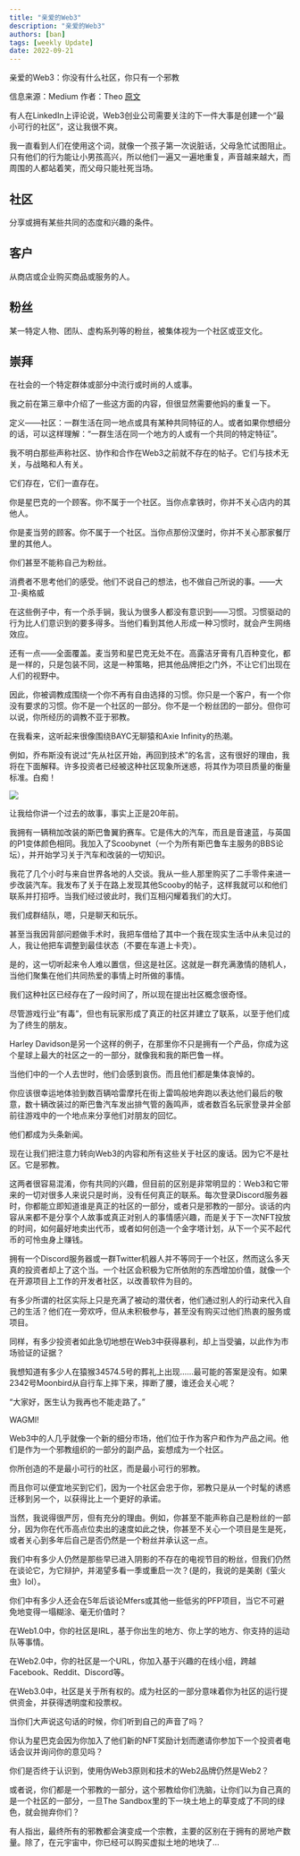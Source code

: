 ```yaml
---
title: "亲爱的Web3"
description: "亲爱的Web3"
authors: [ban]
tags: [weekly Update]
date: 2022-09-21
---
```


亲爱的Web3：你没有什么社区，你只有一个邪教

信息来源：Medium 作者：Theo [原文](https://www.yuanyuzhouneican.com/article-185399.html)

有人在LinkedIn上评论说，Web3创业公司需要关注的下一件大事是创建一个“最小可行的社区”，这让我很不爽。

我一直看到人们在使用这个词，就像一个孩子第一次说脏话，父母急忙试图阻止。只有他们的行为能让小男孩高兴，所以他们一遍又一遍地重复，声音越来越大，而周围的人都站着笑，而父母只能社死当场。

## **社区**

分享或拥有某些共同的态度和兴趣的条件。

## **客户**

从商店或企业购买商品或服务的人。

## **粉丝**

某一特定人物、团队、虚构系列等的粉丝，被集体视为一个社区或亚文化。

## **崇拜**

在社会的一个特定群体或部分中流行或时尚的人或事。

我之前在第三章中介绍了一些这方面的内容，但很显然需要他妈的重复一下。

定义——社区：一群生活在同一地点或具有某种共同特征的人。或者如果你想细分的话，可以这样理解：“一群生活在同一个地方的人或有一个共同的特定特征”。

我不明白那些声称社区、协作和合作在Web3之前就不存在的帖子。它们与技术无关，与战略和人有关。

它们存在，它们一直存在。

你是星巴克的一个顾客。你不属于一个社区。当你点拿铁时，你并不关心店内的其他人。

你是麦当劳的顾客。你不属于一个社区。当你点那份汉堡时，你并不关心那家餐厅里的其他人。

你们甚至不能称自己为粉丝。

消费者不思考他们的感受。他们不说自己的想法，也不做自己所说的事。——大卫-奥格威

在这些例子中，有一个杀手锏，我认为很多人都没有意识到——习惯。习惯驱动的行为比人们意识到的要多得多。当他们看到其他人形成一种习惯时，就会产生网络效应。

还有一点——全面覆盖。麦当劳和星巴克无处不在。高露洁牙膏有几百种变化，都是一样的，只是包装不同，这是一种策略，把其他品牌拒之门外，不让它们出现在人们的视野中。

因此，你被调教成围绕一个你不再有自由选择的习惯。你只是一个客户，有一个你没有要求的习惯。你不是一个社区的一部分。你不是一个粉丝团的一部分。但你可以说，你所经历的调教不亚于邪教。

在我看来，这听起来很像围绕BAYC无聊猿和Axie Infinity的热潮。

例如，乔布斯没有说过“先从社区开始，再回到技术”的名言，这有很好的理由，我将在下面解释。许多投资者已经被这种社区现象所迷惑，将其作为项目质量的衡量标准。白痴！

![](https://ngbjimg.xy599.com/948078098631f3246f2eee0.79694039.png)

让我给你讲一个过去的故事，事实上正是20年前。

我拥有一辆稍加改装的斯巴鲁翼豹赛车。它是伟大的汽车，而且是音速蓝，与英国的P1变体颜色相同。我加入了Scoobynet（一个为所有斯巴鲁车主服务的BBS论坛），并开始学习关于汽车和改装的一切知识。

我花了几个小时与来自世界各地的人交谈。我从一些人那里购买了二手零件来进一步改装汽车。我发布了关于在路上发现其他Scooby的帖子，这样我就可以和他们联系并打招呼。当我们经过彼此时，我们互相闪耀着我们的大灯。

我们成群结队，嗯，只是聊天和玩乐。

甚至当我因背部问题做手术时，我把车借给了其中一个我在现实生活中从未见过的人，我让他把车调整到最佳状态（不要在车道上卡壳）。

是的，这一切听起来令人难以置信，但这是社区。这就是一群充满激情的随机人，当他们聚集在他们共同热爱的事情上时所做的事情。

我们这种社区已经存在了一段时间了，所以现在提出社区概念很奇怪。

尽管游戏行业“有毒”，但也有玩家形成了真正的社区并建立了联系，以至于他们成为了终生的朋友。

Harley Davidson是另一个这样的例子，在那里你不只是拥有一个产品，你成为这个星球上最大的社区之一的一部分，就像我和我的斯巴鲁一样。

当他们中的一个人去世时，他们会感到哀伤。而且他们都是集体哀悼的。

你应该很幸运地体验到数百辆哈雷摩托在街上雷鸣般地奔跑以表达他们最后的敬意，数十辆改装过的斯巴鲁汽车发出排气管的轰鸣声，或者数百名玩家登录并全部前往游戏中的一个地点来分享他们对朋友的回忆。

他们都成为头条新闻。

现在让我们把注意力转向Web3的内容和所有这些关于社区的废话。因为它不是社区。它是邪教。

这两者很容易混淆，你有共同的兴趣，但目前的区别是非常明显的：Web3和它带来的一切对很多人来说只是时尚，没有任何真正的联系。每次登录Discord服务器时，你都能立即知道谁是真正的社区的一部分，或者只是邪教的一部分。谈话的内容从来都不是分享个人故事或真正对别人的事情感兴趣，而是关于下一次NFT投放的时间，如何最好地卖出代币，或者如何创造一个金字塔计划，从下一个买不起代币的可怜虫身上赚钱。

拥有一个Discord服务器或一群Twitter机器人并不等同于一个社区，然而这么多天真的投资者却上了这个当。一个社区会积极为它所依附的东西增加价值，就像一个在开源项目上工作的开发者社区，以改善软件为目的。

有多少所谓的社区实际上只是充满了被动的潜伏者，他们通过别人的行动来代入自己的生活？他们在一旁欢呼，但从未积极参与，甚至没有购买过他们热衷的服务或项目。

同样，有多少投资者如此急切地想在Web3中获得暴利，却上当受骗，以此作为市场验证的证据？

我想知道有多少人在猿猴34574.5号的葬礼上出现……最可能的答案是没有。如果2342号Moonbird从自行车上摔下来，摔断了腰，谁还会关心呢？

“大家好，医生认为我再也不能走路了。”

WAGMI!

Web3中的人几乎就像一个新的细分市场，他们位于作为客户和作为产品之间。他们是作为一个邪教组织的一部分的副产品，妄想成为一个社区。

你所创造的不是最小可行的社区，而是最小可行的邪教。

而且你可以便宜地买到它们，因为一个社区会忠于你，邪教只是从一个时髦的诱惑迁移到另一个，以获得比上一个更好的承诺。

当然，我说得很严厉，但有充分的理由。例如，你甚至不能声称自己是粉丝的一部分，因为你在代币高点位卖出的速度如此之快，你甚至不关心一个项目是生是死，或者关心到多年后自己是否仍然是一个粉丝并承认这一点。

我们中有多少人仍然是那些早已进入阴影的不存在的电视节目的粉丝，但我们仍然在谈论它，为它辩护，并渴望多看一季或重启一次？(是的，我说的是美剧《萤火虫》lol）。

你们中有多少人还会在5年后谈论Mfers或其他一些低劣的PFP项目，当它不可避免地变得一塌糊涂、毫无价值时？

在Web1.0中，你的社区是IRL，基于你出生的地方、你上学的地方、你支持的运动队等事情。

在Web2.0中，你的社区是一个URL，你加入基于兴趣的在线小组，跨越Facebook、Reddit、Discord等。

在Web3.0中，社区是关于所有权的。成为社区的一部分意味着你为社区的运行提供资金，并获得透明度和投票权。

当你们大声说这句话的时候，你们听到自己的声音了吗？

你认为星巴克会因为你加入了他们新的NFT奖励计划而邀请你参加下一个投资者电话会议并询问你的意见吗？

你们是否终于认识到，使用伪Web3原则和技术的Web2品牌仍然是Web2？

或者说，你们都是一个邪教的一部分，这个邪教给你们洗脑，让你们以为自己真的是一个社区的一部分，一旦The Sandbox里的下一块土地上的草变成了不同的绿色，就会抛弃你们？

有人指出，最终所有的邪教都会演变成一个宗教，主要的区别在于拥有的房地产数量。除了，在元宇宙中，你已经可以购买虚拟土地的地块了…
